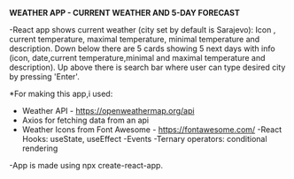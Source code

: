 **WEATHER APP - CURRENT WEATHER AND 5-DAY FORECAST**

-React app shows current weather (city set by default is Sarajevo): Icon , current temperature, maximal temperature, minimal temperature and description.
Down below there are 5 cards showing 5 next days with info (icon, date,current temperature,minimal and maximal temperature and description).
Up above there is search bar where user can type desired city by pressing 'Enter'. 

*For making this app,i used:
- Weather API - https://openweathermap.org/api
- Axios for fetching data from an api
- Weather Icons from Font Awesome - https://fontawesome.com/
-React Hooks: useState, useEffect
-Events
-Ternary operators: conditional rendering

-App is made using npx create-react-app.